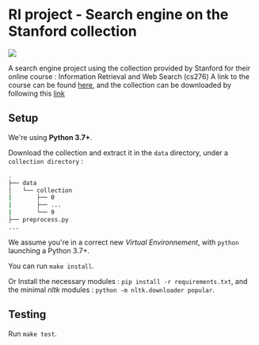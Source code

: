 # RI project - Search engine on the Stanford collection

![](https://github.com/Antoine-marchais/friweb-search-engine/workflows/.github/workflows/tests.yml/badge.svg?branch=master)

A search engine project using the collection provided by Stanford for their online course : Information Retrieval and Web Search (cs276)
A link to the course can be found [here](http://web.stanford.edu/class/cs276/), and the collection can be downloaded by following this [link](http://web.stanford.edu/class/cs276/pa/pa1-data.zip)

## Setup

We're using **Python 3.7+**.

Download the collection and extract it in the `data` directory, under a `collection directory` :

```bash
.
├── data
│   └── collection
|       ├── 0
|       ├── ...
|       └── 9
├── preprocess.py
...
```

We assume you're in a correct new *Virtual Environnement*, with `python` launching a Python 3.7+.

You can run `make install`.

Or Install the necessary modules : `pip install -r requirements.txt`, and the minimal *nltk* modules : `python -m nltk.downloader popular`.

## Testing

Run `make test`.
